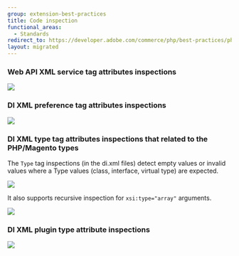 ```yaml
---
group: extension-best-practices
title: Code inspection
functional_areas:
  - Standards
redirect_to: https://developer.adobe.com/commerce/php/best-practices/phpstorm/code-inspection/
layout: migrated
---
```


### Web API XML service tag attributes inspections

![]({{site.baseurl}}/common/images/phpstorm/service-tag-inspections-min.gif)

### DI XML preference tag attributes inspections

![]({{site.baseurl}}/common/images/phpstorm/preference-tag-inspections-min.gif)

### DI XML type tag attributes inspections that related to the PHP/Magento types

The `Type` tag inspections (in the di.xml files) detect empty values or invalid values where a Type values (class, interface, virtual type) are expected.

![]({{site.baseurl}}/common/images/phpstorm/type-tag-inspections-1-min.gif)

It also supports recursive inspection for `xsi:type="array"` arguments.

![]({{site.baseurl}}/common/images/phpstorm/type-tag-inspections-2-min.gif)

### DI XML plugin type attribute inspections

![]({{site.baseurl}}/common/images/phpstorm/plugin-tag-inspections-min.gif)
